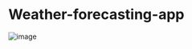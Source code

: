 # Weather-forecasting-app
![image](https://user-images.githubusercontent.com/89120915/200495122-f28c8186-979d-43e5-9c2b-0ec62d54620b.png)
